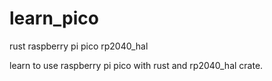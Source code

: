 # learn_pico
rust raspberry pi pico rp2040_hal

learn to use raspberry pi pico with rust and rp2040_hal crate.
